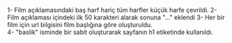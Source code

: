 1- Film açıklamasındaki baş harf hariç tüm harfler küçük harfe çevrildi.
2- Film açıklaması içindeki ilk 50 karakteri alarak sonuna "..." eklendi
3- Her bir film için url bilgisini film başlığına göre oluşturuldu.    
4- "baslik" isminde bir sabit oluşturarak sayfanın h1 etiketinde kullanıldı.
